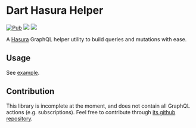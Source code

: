 # Dart Hasura Helper

[![Pub](https://img.shields.io/pub/v/hasura_helper.svg?style=popout)](https://pub.dartlang.org/packages/hasura_helper)
[![](https://img.shields.io/badge/github-rasitayaz-red)](https://github.com/rasitayaz)
[![](https://img.shields.io/badge/buy&nbsp;me&nbsp;a&nbsp;coffee-donate-blue)](https://www.buymeacoffee.com/RasitAyaz)

A [Hasura](https://hasura.io/) GraphQL helper utility to build queries and mutations with ease.

## Usage

See [example](https://pub.dev/packages/hasura_helper/example).

## Contribution

This library is incomplete at the moment, and does not contain all GraphQL actions (e.g. subscriptions). Feel free to contribute through [its github repository](https://github.com/rasitayaz/dart-hasura-helper).
